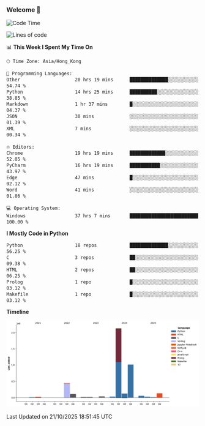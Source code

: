 ### Welcome 👋

<!--START_SECTION:waka-->
![Code Time](http://img.shields.io/badge/Code%20Time-2%2C790%20hrs%2037%20mins-blue)

![Lines of code](https://img.shields.io/badge/From%20Hello%20World%20I%27ve%20Written-4.2%20million%20lines%20of%20code-blue)

📊 **This Week I Spent My Time On** 

```text
🕑︎ Time Zone: Asia/Hong_Kong

💬 Programming Languages: 
Other                    20 hrs 19 mins      ██████████████░░░░░░░░░░░   54.74 % 
Python                   14 hrs 25 mins      ██████████░░░░░░░░░░░░░░░   38.85 % 
Markdown                 1 hr 37 mins        █░░░░░░░░░░░░░░░░░░░░░░░░   04.37 % 
JSON                     30 mins             ░░░░░░░░░░░░░░░░░░░░░░░░░   01.39 % 
XML                      7 mins              ░░░░░░░░░░░░░░░░░░░░░░░░░   00.34 % 

🔥 Editors: 
Chrome                   19 hrs 19 mins      █████████████░░░░░░░░░░░░   52.05 % 
PyCharm                  16 hrs 19 mins      ███████████░░░░░░░░░░░░░░   43.97 % 
Edge                     47 mins             █░░░░░░░░░░░░░░░░░░░░░░░░   02.12 % 
Word                     41 mins             ░░░░░░░░░░░░░░░░░░░░░░░░░   01.86 % 

💻 Operating System: 
Windows                  37 hrs 7 mins       █████████████████████████   100.00 % 
```

**I Mostly Code in Python** 

```text
Python                   18 repos            ██████████████░░░░░░░░░░░   56.25 % 
C                        3 repos             ██░░░░░░░░░░░░░░░░░░░░░░░   09.38 % 
HTML                     2 repos             ██░░░░░░░░░░░░░░░░░░░░░░░   06.25 % 
Prolog                   1 repo              █░░░░░░░░░░░░░░░░░░░░░░░░   03.12 % 
Makefile                 1 repo              █░░░░░░░░░░░░░░░░░░░░░░░░   03.12 % 
```



**Timeline**

![Lines of Code chart](https://raw.githubusercontent.com/xhj2501/xhj2501/main/assets/bar_graph.png)


 Last Updated on 21/10/2025 18:51:45 UTC
<!--END_SECTION:waka-->


